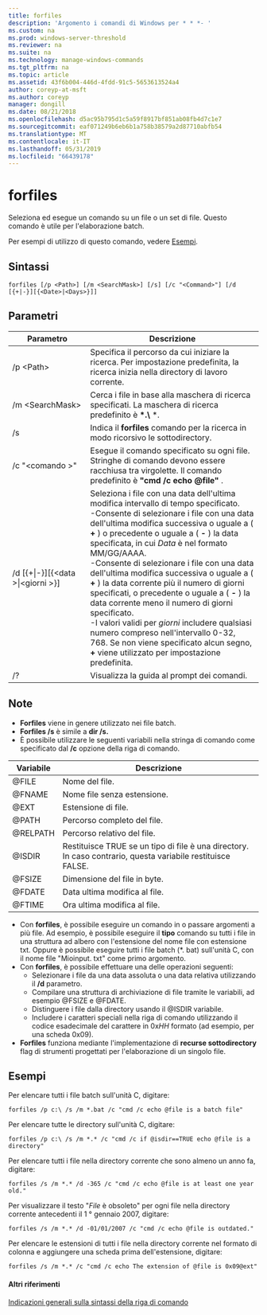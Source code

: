```yaml
---
title: forfiles
description: 'Argomento i comandi di Windows per * * *- '
ms.custom: na
ms.prod: windows-server-threshold
ms.reviewer: na
ms.suite: na
ms.technology: manage-windows-commands
ms.tgt_pltfrm: na
ms.topic: article
ms.assetid: 43f6b004-446d-4fdd-91c5-5653613524a4
author: coreyp-at-msft
ms.author: coreyp
manager: dongill
ms.date: 08/21/2018
ms.openlocfilehash: d5ac95b795d1c5a59f8917bf851ab08fb4d7c1e7
ms.sourcegitcommit: eaf071249b6eb6b1a758b38579a2d87710abfb54
ms.translationtype: MT
ms.contentlocale: it-IT
ms.lasthandoff: 05/31/2019
ms.locfileid: "66439178"
---
```

# <a name="forfiles"></a>forfiles



Seleziona ed esegue un comando su un file o un set di file. Questo comando è utile per l'elaborazione batch.

Per esempi di utilizzo di questo comando, vedere [Esempi](#BKMK_examples).

## <a name="syntax"></a>Sintassi

```
forfiles [/p <Path>] [/m <SearchMask>] [/s] [/c "<Command>"] [/d [{+|-}][{<Date>|<Days>}]]
```


## <a name="parameters"></a>Parametri

|                     Parametro                      |                                                                                                                                                                                                                                                                                                    Descrizione                                                                                                                                                                                                                                                                                                     |
|----------------------------------------------------|--------------------------------------------------------------------------------------------------------------------------------------------------------------------------------------------------------------------------------------------------------------------------------------------------------------------------------------------------------------------------------------------------------------------------------------------------------------------------------------------------------------------------------------------------------------------------------------------------------------------|
|                     /p \<Path>                     |                                                                                                                                                                                                                                                 Specifica il percorso da cui iniziare la ricerca. Per impostazione predefinita, la ricerca inizia nella directory di lavoro corrente.                                                                                                                                                                                                                                                  |
|                  /m \<SearchMask>                  |                                                                                                                                                                                                                                                           Cerca i file in base alla maschera di ricerca specificati. La maschera di ricerca predefinito è **\*.\\** \*.                                                                                                                                                                                                                                                           |
|                         /s                         |                                                                                                                                                                                                                                                                   Indica il **forfiles** comando per la ricerca in modo ricorsivo le sottodirectory.                                                                                                                                                                                                                                                                    |
|                  /c "\<comando >"                   |                                                                                                                                                                                                                                  Esegue il comando specificato su ogni file. Stringhe di comando devono essere racchiusa tra virgolette. Il comando predefinito è **"cmd /c echo @file"** .                                                                                                                                                                                                                                   |
| /d&nbsp;[{+\|-}]&#8288;[{\<data >\|&#8288;\<giorni >}] | Seleziona i file con una data dell'ultima modifica intervallo di tempo specificato.</br>-Consente di selezionare i file con una data dell'ultima modifica successiva o uguale a ( **+** ) o precedente o uguale a ( **-** ) la data specificata, in cui *Data* è nel formato MM/GG/AAAA.</br>-Consente di selezionare i file con una data dell'ultima modifica successiva o uguale a ( **+** ) la data corrente più il numero di giorni specificati, o precedente o uguale a ( **-** ) la data corrente meno il numero di giorni specificato.</br>-I valori validi per *giorni* includere qualsiasi numero compreso nell'intervallo 0-32, 768. Se non viene specificato alcun segno, **+** viene utilizzato per impostazione predefinita. |
|                         /?                         |                                                                                                                                                                                                                                                                                        Visualizza la guida al prompt dei comandi.                                                                                                                                                                                                                                                                                        |

## <a name="remarks"></a>Note

-   **Forfiles** viene in genere utilizzato nei file batch.
-   **Forfiles /s** è simile a **dir /s.**
-   È possibile utilizzare le seguenti variabili nella stringa di comando come specificato dal **/c** opzione della riga di comando.  

|Variabile|Descrizione|
|--------|-----------|
|@FILE|Nome del file.|
|@FNAME|Nome file senza estensione.|
|@EXT|Estensione di file.|
|@PATH|Percorso completo del file.|
|@RELPATH|Percorso relativo del file.|
|@ISDIR|Restituisce TRUE se un tipo di file è una directory. In caso contrario, questa variabile restituisce FALSE.|
|@FSIZE|Dimensione del file in byte.|
|@FDATE|Data ultima modifica al file.|
|@FTIME|Ora ultima modifica al file.|

-   Con **forfiles**, è possibile eseguire un comando in o passare argomenti a più file. Ad esempio, è possibile eseguire il **tipo** comando su tutti i file in una struttura ad albero con l'estensione del nome file con estensione txt. Oppure è possibile eseguire tutti i file batch (*. bat) sull'unità C, con il nome file "Mioinput. txt" come primo argomento.
-   Con **forfiles**, è possibile effettuare una delle operazioni seguenti:  
    -   Selezionare i file da una data assoluta o una data relativa utilizzando il **/d** parametro.
    -   Compilare una struttura di archiviazione di file tramite le variabili, ad esempio @FSIZE e @FDATE.
    -   Distinguere i file dalla directory usando il @ISDIR variabile.
    -   Includere i caratteri speciali nella riga di comando utilizzando il codice esadecimale del carattere in 0x*HH* formato (ad esempio, per una scheda 0x09).
-   **Forfiles** funziona mediante l'implementazione di **recurse sottodirectory** flag di strumenti progettati per l'elaborazione di un singolo file.

## <a name="BKMK_examples"></a>Esempi

Per elencare tutti i file batch sull'unità C, digitare:
```
forfiles /p c:\ /s /m *.bat /c "cmd /c echo @file is a batch file"
```
Per elencare tutte le directory sull'unità C, digitare:
```
forfiles /p c:\ /s /m *.* /c "cmd /c if @isdir==TRUE echo @file is a directory"
```
Per elencare tutti i file nella directory corrente che sono almeno un anno fa, digitare:
```
forfiles /s /m *.* /d -365 /c "cmd /c echo @file is at least one year old."
```
Per visualizzare il testo "*File* è obsoleto" per ogni file nella directory corrente antecedenti il 1 ° gennaio 2007, digitare:
```
forfiles /s /m *.* /d -01/01/2007 /c "cmd /c echo @file is outdated." 
```
Per elencare le estensioni di tutti i file nella directory corrente nel formato di colonna e aggiungere una scheda prima dell'estensione, digitare:
```
forfiles /s /m *.* /c "cmd /c echo The extension of @file is 0x09@ext" 
```

#### <a name="additional-references"></a>Altri riferimenti

[Indicazioni generali sulla sintassi della riga di comando](command-line-syntax-key.md)
